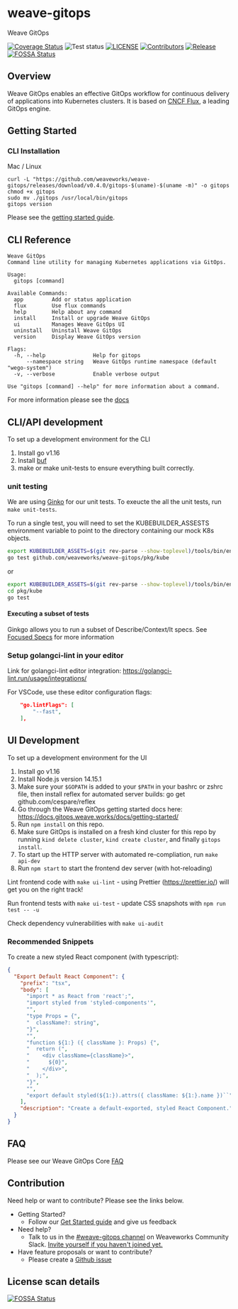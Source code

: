 # weave-gitops

Weave GitOps

[![Coverage Status](https://coveralls.io/repos/github/weaveworks/weave-gitops/badge.svg?branch=main)](https://coveralls.io/github/weaveworks/weave-gitops?branch=main)
![Test status](https://github.com/weaveworks/weave-gitops/actions/workflows/test.yml/badge.svg)
[![LICENSE](https://img.shields.io/github/license/weaveworks/weave-gitops)](https://github.com/weaveworks/weave-gitops/blob/master/LICENSE)
[![Contributors](https://img.shields.io/github/contributors/weaveworks/weave-gitops)](https://github.com/weaveworks/weave-gitops/graphs/contributors)
[![Release](https://img.shields.io/github/v/release/weaveworks/weave-gitops?include_prereleases)](https://github.com/weaveworks/weave-gitops/releases/latest)
[![FOSSA Status](https://app.fossa.com/api/projects/custom%2B19155%2Fgithub.com%2Fweaveworks%2Fweave-gitops.svg?type=shield)](https://app.fossa.com/reports/005da7c4-1f10-4889-9432-8b97c2084e41)

## Overview

Weave GitOps enables an effective GitOps workflow for continuous delivery of applications into Kubernetes clusters.
It is based on [CNCF Flux](https://fluxcd.io), a leading GitOps engine.

## Getting Started

### CLI Installation

Mac / Linux

```console
curl -L "https://github.com/weaveworks/weave-gitops/releases/download/v0.4.0/gitops-$(uname)-$(uname -m)" -o gitops
chmod +x gitops
sudo mv ./gitops /usr/local/bin/gitops
gitops version
```

Please see the [getting started guide](https://docs.gitops.weave.works/docs/getting-started).

## CLI Reference

```console
Weave GitOps
Command line utility for managing Kubernetes applications via GitOps.

Usage:
  gitops [command]

Available Commands:
  app         Add or status application
  flux        Use flux commands
  help        Help about any command
  install     Install or upgrade Weave GitOps
  ui          Manages Weave GitOps UI
  uninstall   Uninstall Weave GitOps
  version     Display Weave GitOps version

Flags:
  -h, --help               Help for gitops
      --namespace string   Weave GitOps runtime namespace (default "wego-system")
  -v, --verbose            Enable verbose output

Use "gitops [command] --help" for more information about a command.
```

For more information please see the [docs](https://docs.gitops.weave.works/docs/cli-reference)

## CLI/API development

To set up a development environment for the CLI

1. Install go v1.16
2. Install [buf](https://github.com/bufbuild/buf)
3. make or make unit-tests to ensure everything built correctly.

### unit testing

We are using [Ginko](https://onsi.github.io/ginkgo/) for our unit tests. To exeucte the all the unit tests, run `make unit-tests`.

To run a single test, you will need to set the KUBEBUILDER_ASSESTS environment variable to point to the directory containing our mock K8s objects.

```bash
export KUBEBUILDER_ASSETS=$(git rev-parse --show-toplevel)/tools/bin/envtest
go test github.com/weaveworks/weave-gitops/pkg/kube
```

or

```bash
export KUBEBUILDER_ASSETS=$(git rev-parse --show-toplevel)/tools/bin/envtest
cd pkg/kube
go test
```

#### Executing a subset of tests

Ginkgo allows you to run a subset of Describe/Context/It specs. See [Focused Specs](https://onsi.github.io/ginkgo/#focused-specs) for more information

### Setup golangci-lint in your editor

Link for golangci-lint editor integration: https://golangci-lint.run/usage/integrations/

For VSCode, use these editor configuration flags:

```json
    "go.lintFlags": [
        "--fast",
    ],
```

## UI Development

To set up a development environment for the UI

1. Install go v1.16
2. Install Node.js version 14.15.1
3. Make sure your `$GOPATH` is added to your `$PATH` in your bashrc or zshrc file, then install reflex for automated server builds: go get github.com/cespare/reflex
4. Go through the Weave GitOps getting started docs here: https://docs.gitops.weave.works/docs/getting-started/
5. Run `npm install` on this repo.
6. Make sure GitOps is installed on a fresh kind cluster for this repo by running `kind delete cluster`, `kind create cluster`, and finally `gitops install`.
7. To start up the HTTP server with automated re-compliation, run `make api-dev`
8. Run `npm start` to start the frontend dev server (with hot-reloading)

Lint frontend code with `make ui-lint` - using Prettier (https://prettier.io/) will get you on the right track!

Run frontend tests with `make ui-test` - update CSS snapshots with `npm run test -- -u`

Check dependency vulnerabilities with `make ui-audit`

### Recommended Snippets

To create a new styled React component (with typescript):

```json
{
  "Export Default React Component": {
    "prefix": "tsx",
    "body": [
      "import * as React from 'react';",
      "import styled from 'styled-components'",
      "",
      "type Props = {",
      "  className?: string",
      "}",
      "",
      "function ${1:} ({ className }: Props) {",
      "  return (",
      "    <div className={className}>",
      "      ${0}",
      "    </div>",
      "  );",
      "}",
      "",
      "export default styled(${1:}).attrs({ className: ${1:}.name })``"
    ],
    "description": "Create a default-exported, styled React Component."
  }
}
```

## FAQ

Please see our Weave GitOps Core [FAQ](https://www.weave.works/faqs-for-weave-gitops-core/)

## Contribution

Need help or want to contribute? Please see the links below.

- Getting Started?
  - Follow our [Get Started guide](https://docs.gitops.weave.works/docs/getting-started) and give us feedback
- Need help?
  - Talk to us in the [#weave-gitops channel](https://app.slack.com/client/T2NDH1D9D/C0248LVC719/thread/C2ND76PAA-1621532937.019800) on Weaveworks Community Slack. [Invite yourself if you haven't joined yet.](https://slack.weave.works/)
- Have feature proposals or want to contribute?
  - Please create a [Github issue](https://github.com/weaveworks/weave-gitops/issues)

## License scan details

[![FOSSA Status](https://app.fossa.com/api/projects/custom%2B19155%2Fgithub.com%2Fweaveworks%2Fweave-gitops.svg?type=large)](https://app.fossa.com/reports/005da7c4-1f10-4889-9432-8b97c2084e41)
